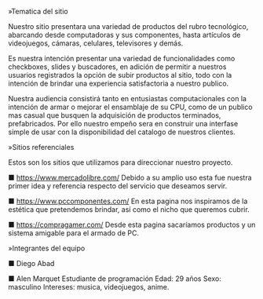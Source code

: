 »Tematica del sitio

Nuestro sitio presentara una variedad de productos del rubro tecnológico, abarcando desde computadoras y sus componentes, hasta artículos de videojuegos, cámaras, celulares, televisores y demás. 

Es nuestra intención presentar una variedad de funcionalidades como checkboxes, slides y buscadores, en adición de permitir a nuestros usuarios registrados la opción de subir productos al sitio, todo con la intención de brindar una experiencia satisfactoria a nuestro publico.

Nuestra audiencia consistirá tanto en entusiastas computacionales con la intención de armar o mejorar el ensamblaje de su CPU, como de un publico mas casual que busquen la adquisición de productos terminados, prefabricados. Por ello nuestro empeño sera en construir una interfase simple de usar con la disponibilidad del catalogo de nuestros clientes.

»Sitios referenciales

Estos son los sitios que utilizamos para direccionar nuestro proyecto.

■ https://www.mercadolibre.com/
  Debido a su amplio uso esta fue nuestra primer idea y referencia respecto del servicio que deseamos servir.

■ https://www.pccomponentes.com/
  En esta pagina nos inspiramos de la estética que pretendemos brindar, así como el nicho que queremos cubrir.

■ https://compragamer.com/
  Desde esta pagina sacaríamos productos y un sistema amigable para el armado de PC.

»Integrantes del equipo

■ Diego Abad

■ Alen Marquet
Estudiante de programación
Edad: 29 años
Sexo: masculino
Intereses: musica, videojuegos, anime.


